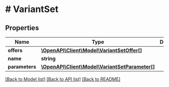 # # VariantSet

## Properties

Name | Type | Description | Notes
------------ | ------------- | ------------- | -------------
**offers** | [**\OpenAPI\Client\Model\VariantSetOffer[]**](VariantSetOffer.md) |  | 
**name** | **string** |  | 
**parameters** | [**\OpenAPI\Client\Model\VariantSetParameter[]**](VariantSetParameter.md) |  | 

[[Back to Model list]](../../README.md#documentation-for-models) [[Back to API list]](../../README.md#documentation-for-api-endpoints) [[Back to README]](../../README.md)


